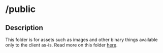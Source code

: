 # /public
## Description
This folder is for assets such as images and other binary things available only to the client as-is. Read more on this folder [here](http://docs.meteor.com/#/full/structuringyourapp#specialdirectories).